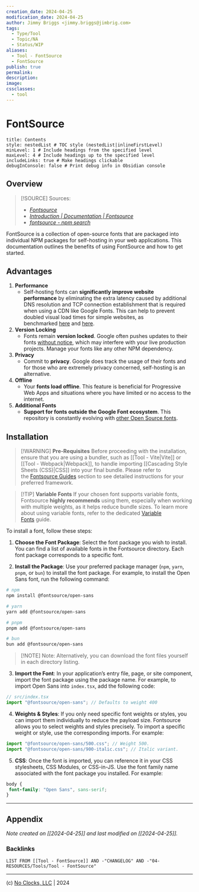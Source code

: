 ```yaml
---
creation_date: 2024-04-25
modification_date: 2024-04-25
author: Jimmy Briggs <jimmy.briggs@jimbrig.com>
tags:
  - Type/Tool
  - Topic/NA
  - Status/WIP
aliases:
  - Tool - FontSource
  - FontSource
publish: true
permalink:
description:
image:
cssclasses:
  - tool
---
```



# FontSource

```table-of-contents
title: Contents 
style: nestedList # TOC style (nestedList|inlineFirstLevel)
minLevel: 1 # Include headings from the specified level
maxLevel: 4 # Include headings up to the specified level
includeLinks: true # Make headings clickable
debugInConsole: false # Print debug info in Obsidian console
```

## Overview

> [!SOURCE] Sources:
> - *[Fontsource](https://fontsource.org/)*
> - *[Introduction | Documentation | Fontsource](https://fontsource.org/docs/getting-started/introduction)*
> - *[fontsource - npm search](https://www.npmjs.com/search?q=fontsource)*

FontSource is a collection of open-source fonts that are packaged into individual NPM packages for self-hosting in your web applications. This documentation outlines the benefits of using FontSource and how to get started.

## Advantages

1. **Performance**
	- Self-hosting fonts can **significantly improve website performance** by eliminating the extra latency caused by additional DNS resolution and TCP connection establishment that is required when using a CDN like Google Fonts. This can help to prevent doubled visual load times for simple websites, as benchmarked [here](https://github.com/HTTPArchive/almanac.httparchive.org/pull/607) and [here](https://github.com/reactiflux/reactiflux.com/pull/21).
2. **Version Locking**
	- Fonts remain **version locked**. Google often pushes updates to their fonts [without notice](https://github.com/google/fonts/issues/1307), which may interfere with your live production projects. Manage your fonts like any other NPM dependency.
3. **Privacy**
	- Commit to **privacy**. Google does track the usage of their fonts and for those who are extremely privacy concerned, self-hosting is an alternative.
4. **Offline**
	- Your **fonts load offline**. This feature is beneficial for Progressive Web Apps and situations where you have limited or no access to the internet.
5. **Additional Fonts**
	- **Support for fonts outside the Google Font ecosystem**. This repository is constantly evolving with [other Open Source fonts](https://github.com/fontsource/font-files).

## Installation

> [!WARNING] **Pre-Requisites**
> Before proceeding with the installation, ensure that you are using a bundler, such as [[Tool - Vite|Vite]] or [[Tool - Webpack|Webpack]], to handle importing [[Cascading Style Sheets (CSS)|CSS]] into your final bundle. Please refer to the [Fontsource Guides](https://fontsource.org/docs/guides) section to see detailed instructions for your preferred framework.

> [!TIP] **Variable Fonts**
> If your chosen font supports variable fonts, Fontsource **highly recommends** using them, especially when working with multiple weights, as it helps reduce bundle sizes. To learn more about using variable fonts, refer to the dedicated [Variable Fonts](https://fontsource.org/docs/getting-started/variable) guide.

To install a font, follow these steps:

1. **Choose the Font Package**: Select the font package you wish to install. You can find a list of available fonts in the Fontsource directory. Each font package corresponds to a specific font.

2. **Install the Package**:  Use your preferred package manager (`npm`, `yarn`, `pnpm`, or `bun`) to install the font package. For example, to install the Open Sans font, run the following command:

```bash
# npm
npm install @fontsource/open-sans

# yarn
yarn add @fontsource/open-sans

# pnpm
pnpm add @fontsource/open-sans

# bun
bun add @fontsource/open-sans
```

> [!NOTE] Note:
> Alternatively, you can download the font files yourself in each directory listing.

3. **Import the Font**: In your application’s entry file, page, or site component, import the font package using the package name. For example, to import Open Sans into `index.tsx`, add the following code:

```typescript
// src/index.tsx
import "@fontsource/open-sans"; // Defaults to weight 400
```

4. **Weights & Styles**: If you only need specific font weights or styles, you can import them individually to reduce the payload size. Fontsource allows you to select weights and styles precisely. To import a specific weight or style, use the corresponding imports. For example:

```typescript
import "@fontsource/open-sans/500.css"; // Weight 500.
import "@fontsource/open-sans/900-italic.css"; // Italic variant.
```

5. **CSS**: Once the font is imported, you can reference it in your CSS stylesheets, CSS Modules, or CSS-in-JS. Use the font family name associated with the font package you installed. For example:

```css
body {
 font-family: "Open Sans", sans-serif;
}
```

***

## Appendix

*Note created on [[2024-04-25]] and last modified on [[2024-04-25]].*

### Backlinks

```dataview
LIST FROM [[Tool - FontSource]] AND -"CHANGELOG" AND -"04-RESOURCES/Tools/Tool - FontSource"
```

***

(c) [No Clocks, LLC](https://github.com/noclocks) | 2024